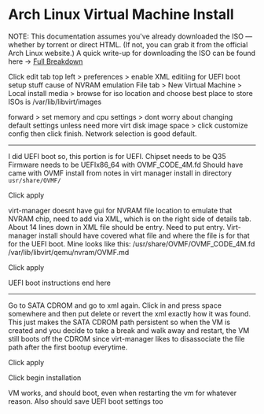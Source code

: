 # Arch Linux Virtual Machine Install 

NOTE: This documentation assumes you've already downloaded the ISO — whether by torrent or direct HTML. (If not, you can grab it from the official Arch Linux website.)
A quick write-up for downloading the ISO can be found here → [Full Breakdown](/notes/expanded/HTML&Torrents_HowTo.md)

Click edit tab top left > preferences > enable XML editiing for UEFI boot setup stuff cause of NVRAM emulation
File tab > New Virtual Machine > Local install media > browse for iso location and choose
best place to store ISOs is /var/lib/libvirt/images

forward > set memory and cpu settings > dont worry about changing default settings unless need more virt disk image space > click customize config then click finish. Network selection is good default.

---

I did UEFI boot so, this portion is for UEFI. 
Chipset needs to be Q35
Firmware needs to be UEFIx86_64 with OVMF_CODE_4M.fd
Should have came with OVMF install from notes in virt manager install in directory `usr/share/OVMF/`

Click apply

virt-manager doesnt have gui for NVRAM file location to emulate that NVRAM chip, need to add via XML, which is on the right side of details tab.
About 14 lines down in XML file should be <loader> entry. Need to put <nvram> entry. Virt-manager install should have covered what file and where the file is for that for the UEFI boot.
Mine looks like this:
   <loader readonly="yes" type="pflash">/usr/share/OVMF/OVMF_CODE_4M.fd</loader>
    <nvram>/var/lib/libvirt/qemu/nvram/OVMF.md</nvram>

Click apply 
    
 UEFI boot instructions end here

 ---

Go to SATA CDROM and go to xml again. Click in and press space somewhere and then put delete or revert the xml exactly how it was found. This just makes the SATA CDROM path persistent so when the VM is created and you decide to take a break and walk away and restart, the VM still boots off the CDROM since virt-manager likes to disassociate the file path after the first bootup everytime.

Click apply

Click begin installation

VM works, and should boot, even when restarting the vm for whatever reason. Also should save UEFI boot settings too
